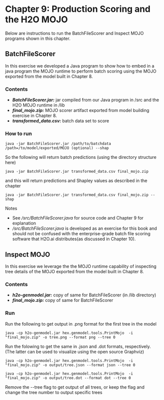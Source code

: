 # Chapter 9: Production Scoring and the H2O MOJO
Below are instructions to run the BatchFileScorer and Inspect MOJO programs shown in this chapter.

## BatchFileScorer

In this exercise we developed a Java program to show how to embed in a java program the MOJO runtime to perform batch scoring using the MOJO exported from the model built in Chapter 8.

### Contents
* ***BatchFileScorer.jar:*** jar compiled from our Java program in /src and the H2O MOJO runtime in /lib
* ***final_mojo.zip:*** MOJO scorer artifact exported from model building exercise in Chapter 8.
* ***transformed_data.csv:*** batch data set to score

### How to run
	java -jar BatchFileScorer.jar /path/to/batchdata /path=/to/model/exported/MOJO (optional) --shap
	
So the following will return batch predictions (using the directory structure here)

	java -jar BatchFileScorer.jar transformed_data.csv final_mojo.zip
	
and this will return predictions and Shapley values as described in the chapter 

	java -jar BatchFileScorer.jar transformed_data.csv final_mojo.zip --shap
	
Notes
* See _/src/BatchFileScorer.java_ for source code and Chapter 9 for explanation
* _/src/BatchFileScorer.java_ is developed as an exercise for this book and should not be confused with the enterprise-grade batch file scoring software that H2O.ai distributes(as discussed in Chapter 10).

## Inspect MOJO

In this exercise we leverage the the MOJO runtime capability of inspecting tree details of the MOJO exported from the model built in Chapter 8.

### Contents
* ***h2o-genmodel.jar:*** copy of same for BatchFileScorer (in /lib directory)
* ***final_mojo.zip:*** copy of same for BatchFileScorer

### Run
Run the following to get output in .png format for the first tree in the model

	java -cp h2o-genmodel.jar hex.genmodel.tools.PrintMojo  -i "final_mojo.zip" -o tree.png --format png --tree 0
	
Run the folowing to get the same in .json and .dot formats, respectively.  (The latter can be used to visualize using the open source Graphviz)

	java -cp h2o-genmodel.jar hex.genmodel.tools.PrintMojo  -i "final_mojo.zip" -o output/tree.json --format json --tree 0

	java -cp h2o-genmodel.jar hex.genmodel.tools.PrintMojo  -i "final_mojo.zip" -o output/tree.dot --format dot --tree 0
	
Remove the --tree flag to get output of all trees, or keep the flag and change the tree number to output specific trees